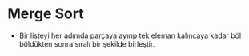 # Merge Sort
* Bir listeyi her adımda parçaya ayırıp tek eleman kalıncaya kadar böl böldükten sonra sıralı bir şekilde birleştir.
